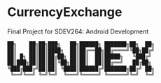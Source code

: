 # CurrencyExchange
Final Project for SDEV264: Android Development

    
    ██╗    ██╗██╗███╗   ██╗██████╗ ███████╗██╗  ██╗
    ██║    ██║██║████╗  ██║██╔══██╗██╔════╝╚██╗██╔╝
    ██║ █╗ ██║██║██╔██╗ ██║██║  ██║█████╗   ╚███╔╝ 
    ██║███╗██║██║██║╚██╗██║██║  ██║██╔══╝   ██╔██╗ 
    ╚███╔███╔╝██║██║ ╚████║██████╔╝███████╗██╔╝ ██╗
     ╚══╝╚══╝ ╚═╝╚═╝  ╚═══╝╚═════╝ ╚══════╝╚═╝  ╚═╝
                                               

 
                                               
